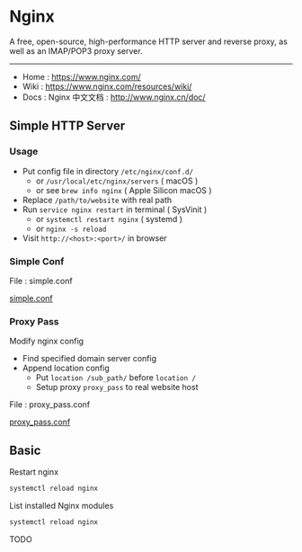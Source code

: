 # Nginx

A free, open-source, high-performance HTTP server and reverse proxy, as well as an IMAP/POP3 proxy server.

---

-   Home : https://www.nginx.com/
-   Wiki : https://www.nginx.com/resources/wiki/
-   Docs : Nginx 中文文档 : http://www.nginx.cn/doc/

## Simple HTTP Server

### Usage

-   Put config file in directory `/etc/nginx/conf.d/`
    -   or `/usr/local/etc/nginx/servers` ( macOS )
    -   or see `brew info nginx` ( Apple Silicon macOS )
-   Replace `/path/to/website` with real path
-   Run `service nginx restart` in terminal ( SysVinit )
    -   or `systemctl restart nginx` ( systemd )
    -   or `nginx -s reload`
-   Visit `http://<host>:<port>/` in browser

### Simple Conf

File : simple.conf

[simple.conf](./simple.conf ":include :type=code nginx")

### Proxy Pass

Modify nginx config

-   Find specified domain server config
-   Append location config
    -   Put `location /sub_path/` before `location /`
    -   Setup proxy `proxy_pass` to real website host

File : proxy_pass.conf

[proxy_pass.conf](./proxy_pass.conf ":include :type=code nginx")

## Basic

Restart nginx

```bash
systemctl reload nginx
```

List installed Nginx modules

```bash
systemctl reload nginx
```

TODO
